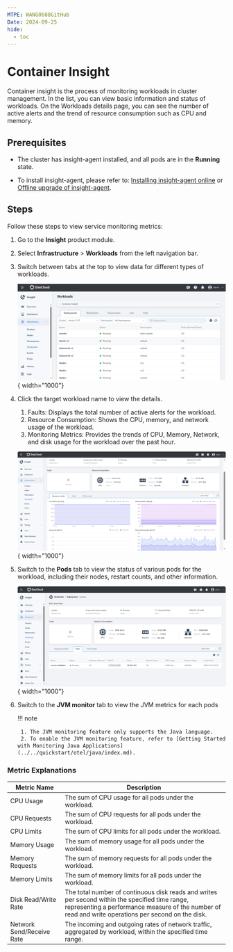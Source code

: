 ```yaml
---
MTPE: WANG0608GitHub
Date: 2024-09-25
hide:
  - toc
---
```


# Container Insight

Container insight is the process of monitoring workloads in cluster management. In the list,
you can view basic information and status of workloads. On the Workloads details page, you can
see the number of active alerts and the trend of resource consumption such as CPU and memory.

## Prerequisites

- The cluster has insight-agent installed, and all pods are in the __Running__ state.

- To install insight-agent, please refer to: [Installing insight-agent online](../quickstart/install/install-agent.md) or [Offline upgrade of insight-agent](../../quickstart/install/offline-install.md).

## Steps

Follow these steps to view service monitoring metrics:

1. Go to the __Insight__ product module.

2. Select __Infrastructure__ > __Workloads__ from the left navigation bar.

3. Switch between tabs at the top to view data for different types of workloads.

    ![container insight](../images/workload00.png){ width="1000"}

4. Click the target workload name to view the details.

    1. Faults: Displays the total number of active alerts for the workload.
    2. Resource Consumption: Shows the CPU, memory, and network usage of the workload.
    3. Monitoring Metrics: Provides the trends of CPU, Memory, Network, and disk usage for the workload over the past hour.

    ![container insight](../images/workload.png){ width="1000"}

5. Switch to the __Pods__ tab to view the status of various pods for the workload, including their nodes, restart counts, and other information.

    ![container insight](../images/workload-1.png){ width="1000"}

6. Switch to the __JVM monitor__ tab to view the JVM metrics for each pods

    <!-- add images later -->

    !!! note

        1. The JVM monitoring feature only supports the Java language.
        2. To enable the JVM monitoring feature, refer to [Getting Started with Monitoring Java Applications](../../quickstart/otel/java/index.md).

### Metric Explanations

| **Metric Name** | **Description** |
| -- | -- |
| CPU Usage | The sum of CPU usage for all pods under the workload.|
| CPU Requests | The sum of CPU requests for all pods under the workload.|
| CPU Limits | The sum of CPU limits for all pods under the workload.|
| Memory Usage | The sum of memory usage for all pods under the workload.|
| Memory Requests | The sum of memory requests for all pods under the workload.|
| Memory Limits | The sum of memory limits for all pods under the workload.|
| Disk Read/Write Rate | The total number of continuous disk reads and writes per second within the specified time range, representing a performance measure of the number of read and write operations per second on the disk.|
| Network Send/Receive Rate | The incoming and outgoing rates of network traffic, aggregated by workload, within the specified time range.|
